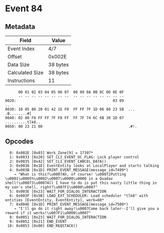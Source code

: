 # Event 84

## Metadata

| Field           | Value    |
|-----------------|----------|
| Event Index     | 4/7      |
| Offset          | 0x002E   |
| Data Size       | 38 bytes |
| Calculated Size | 38 bytes |
| Instructions    | 11       |

```
      00 01 02 03 04 05 06 07  08 09 0A 0B 0C 0D 0E 0F
      -- -- -- -- -- -- -- --  -- -- -- -- -- -- -- --
0020:                                            03 09                ..
0030: 10 05 80 20 01 42 1E F0  FF FF 7F 1D 06 80 23 5B  ... .B........#[
0040: 02 80 F8 FF FF 7F F8 FF  FF 7F 74 6C 6B 30 1D 07  ..........tlk0..
0050: 80 23 21 00                                       .#!.            
```

## Opcodes

```
  0: 0x002E [0x03] Work_Zone[9] = 17397*
  1: 0x0033 [0x20] SET_CLI_EVENT_UC_FLAG: Lock player control
  2: 0x0035 [0x42] SET_CLI_EVENT_CANCEL_DATA()
  3: 0x0036 [0x1E] EventEntity looks at LocalPlayer and starts talking
  4: 0x003B [0x1D] PRINT_EVENT_MESSAGE(message_id=7499*)
    → "What is this?\u0007Ah, of course! \u00072Putting \u0001\u0005%\u0002\u0007\u0000\u0000 in a Quadav shell!\u00073\u0007All I have to do is put this nasty little thing in my son's shell, right?\u007F1\u0000\u0007"
  5: 0x003E [0x23] WAIT_FOR_DIALOG_INTERACTION
  6: 0x003F [0x5B] LOAD_EXT_SCHEDULER: Load scheduler "tlk0" with entities [EventEntity, EventEntity], work=60*
  7: 0x004E [0x1D] PRINT_EVENT_MESSAGE(message_id=7500*)
    → "I'll go do it right away!\u0007Come back later--I'll give you a reward if it works!\u007F1\u0000\u0007"
  8: 0x0051 [0x23] WAIT_FOR_DIALOG_INTERACTION
  9: 0x0052 [0x21] END_EVENT
 10: 0x0053 [0x00] END_REQSTACK()
```
